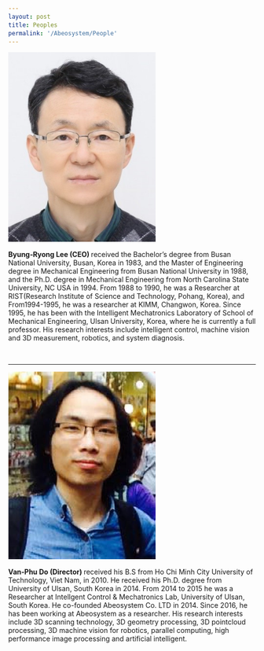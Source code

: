 ```yaml
---
layout: post
title: Peoples
permalink: '/Abeosystem/People'
---
```


<img src="../assets/img/professor.jpg" alt="professor" width="300">


<strong> Byung‑Ryong Lee (CEO) </strong> received the Bachelor’s degree from Busan National University, Busan,
Korea in 1983, and the Master of Engineering degree in Mechanical Engineering from Busan National
University in 1988, and the Ph.D. degree in Mechanical Engineering from North Carolina State
University, NC USA in 1994. From 1988 to 1990, he was a Researcher at RIST(Research Institute of
Science and Technology, Pohang, Korea), and From1994-1995, he was a researcher at KIMM,
Changwon, Korea. Since 1995, he has been with the Intelligent Mechatronics Laboratory of School of
Mechanical Engineering, Ulsan University, Korea, where he is currently a full professor. His research
interests include intelligent control, machine vision and 3D measurement, robotics, and system
diagnosis.

<br>

<hr>

<img src="../assets/img/phu.png" alt="professor" width="300">


<strong> Van‑Phu Do (Director) </strong> received his B.S from Ho Chi Minh City University of Technology, Viet Nam, in 2010. He received
his Ph.D. degree from University of Ulsan, South Korea in 2014. From 2014 to 2015 he was a Researcher at Intellgent
Control &amp; Mechatronics Lab, University of Ulsan, South Korea. He co-founded Abeosystem Co. LTD in 2014. Since
2016, he has been working at Abeosystem as a researcher. His research interests include 3D scanning technology, 3D
geometry processing, 3D pointcloud processing, 3D machine vision for robotics, parallel computing, high performance
image processing and artificial intelligent.